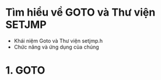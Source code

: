 # Tìm hiểu về GOTO và Thư viện SETJMP
- Khái niệm Goto và Thư viện setjmp.h
- Chức năng và ứng dụng của chúng
# 1. GOTO

